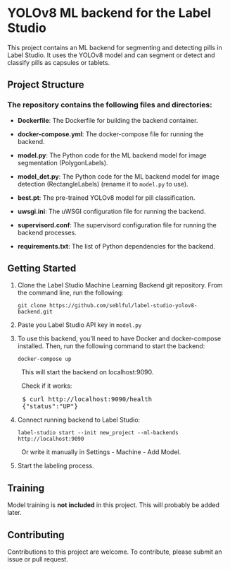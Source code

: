 # YOLOv8 ML backend for the Label Studio

This project contains an ML backend for segmenting and detecting pills in Label Studio. It uses the YOLOv8 model and can segment or detect and classify pills as capsules or tablets.

## Project Structure

### The repository contains the following files and directories:

- **Dockerfile**: The Dockerfile for building the backend container.

- **docker-compose.yml**: The docker-compose file for running the backend.

- **model.py**: The Python code for the ML backend model for image segmentation (PolygonLabels).
- **model_det.py**: The Python code for the ML backend model for image detection (RectangleLabels) (rename it to `model.py` to use).

- **best.pt**: The pre-trained YOLOv8 model for pill classification.

- **uwsgi.ini**: The uWSGI configuration file for running the backend.

- **supervisord.conf**: The supervisord configuration file for running the backend processes.

- **requirements.txt**: The list of Python dependencies for the backend.

## Getting Started

1. Clone the Label Studio Machine Learning Backend git repository. From the command line, run the following:

   `git clone https://github.com/seblful/label-studio-yolov8-backend.git`

2. Paste you Label Studio API key in `model.py`

3. To use this backend, you'll need to have Docker and docker-compose installed. Then, run the following command to start the backend:

   `docker-compose up`


&emsp; &emsp;This will start the backend on localhost:9090.

&emsp; &emsp;Check if it works:

<pre>
    $ curl http://localhost:9090/health
    {"status":"UP"}
</pre>



4. Connect running backend to Label Studio:

   `label-studio start --init new_project --ml-backends http://localhost:9090`

&emsp; &emsp;Or write it manually in Settings - Machine - Add Model.

5. Start the labeling process.

## Training

Model training is **not included** in this project. This will probably be added later.

## Contributing

Contributions to this project are welcome. To contribute, please submit an issue or pull request.
